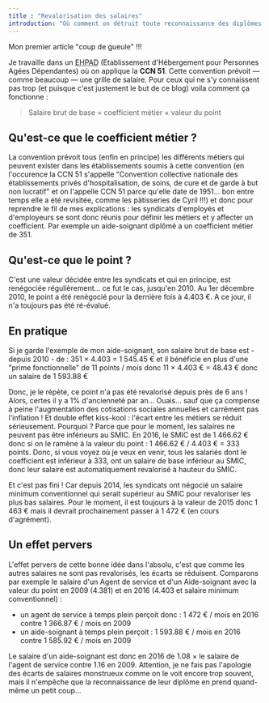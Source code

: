 ```yaml
---
title : "Revalorisation des salaires"
introduction: "Où comment on détruit toute reconnaissance des diplômes dans la CCN 51…"
---
```


Mon premier article "coup de gueule" !!!

Je travaille dans un <abbr title="Etablissement d'Hébergement pour Personnes Agées Dépendantes">EHPAD</abbr> (Etablissement d'Hébergement pour Personnes Agées Dépendantes) où on applique la **CCN 51**. Cette convention prévoit — comme beaucoup — une grille de salaire. Pour ceux qui ne s'y connaissent pas trop (et puisque c'est justement le but de ce blog) voila comment ça fonctionne :

> Salaire brut de base = coefficient métier &times; valeur du point

## Qu'est-ce que le coefficient métier ?

La convention prévoit tous (enfin en principe) les différents métiers qui peuvent exister dans les établissements soumis à cette convention (en l'occurence la CCN 51 s'appelle "Convention collective nationale des établissements privés d'hospitalisation, de soins, de cure et de garde à but non lucratif" et on l'appelle CCN 51 parce qu'elle date de 1951... bon entre temps elle a été revisitée, comme les pâtisseries de Cyril !!!) et donc pour reprendre le fil de mes explications : les syndicats d'employés et d'employeurs se sont donc réunis pour définir les métiers et y affecter un coefficient. Par exemple un aide-soignant diplômé a un coefficient métier de 351.

## Qu'est-ce que le point ?

C'est une valeur décidée entre les syndicats et qui en principe, est renégociée régulièrement... ce fut le cas, jusqu'en 2010. Au 1er décembre 2010, le point a été renégocié pour la dernière fois à 4.403 €. A ce jour, il n'a toujours pas été ré-évalué.

## En pratique

Si je garde l'exemple de mon aide-soignant, son salaire brut de base est - depuis 2010 - de : 351 &times; 4.403 = 1 545.45 € et il bénéficie en plus d'une "prime fonctionnelle" de 11 points / mois donc 11 &times; 4.403 € = 48.43 € donc un salaire de 1 593.88 €

Donc, je le répète, ce point n'a pas été revalorisé depuis près de 6 ans ! Alors, certes il y a 1% d'ancienneté par an... Ouais... sauf que ça compense à peine l'augmentation des cotisations sociales annuelles et carrément pas l'inflation ! Et double effet kiss-kool : l'écart entre les métiers se réduit sérieusement. Pourquoi ? Parce que pour le moment, les salaires ne peuvent pas être inférieurs au SMIC. En 2016, le SMIC est de 1 466.62 € donc si on le ramène à la valeur du point : 1 466.62 € / 4.403 € = 333 points. Donc, si vous voyez où je veux en venir, tous les salariés dont le coefficient est inférieur à 333, ont un salaire de base inférieur au SMIC, donc leur salaire est automatiquement revalorisé à hauteur du SMIC.

Et c'est pas fini ! Car depuis 2014, les syndicats ont négocié un salaire minimum conventionnel qui serait supérieur au SMIC pour revaloriser les plus bas salaires. Pour le moment, il est toujours à la valeur de 2015 donc 1 463 € mais il devrait prochainement passer à 1 472 € (en cours d'agrément).

## Un effet pervers

L'effet pervers de cette bonne idée dans l'absolu, c'est que comme les autres salaires ne sont pas revalorisés, les écarts se réduisent. Comparons par exemple le salaire d'un Agent de service et d'un Aide-soignant avec la valeur du point en 2009 (4.381) et en 2016 (4.403 et salaire minimum conventionnel)  :

 - un agent de service à temps plein perçoit donc : 1 472 € / mois en 2016 contre 1 366.87 € / mois en 2009
 - un aide-soignant à temps plein perçoit : 1 593.88 € / mois en 2016 contre  1 585.92 € / mois en 2009

 Le salaire d'un aide-soignant est donc en 2016 de 1.08 &times; le salaire de l'agent de service contre 1.16 en 2009. Attention, je ne fais pas l'apologie des écarts de salaires monstrueux comme on le voit encore trop souvent, mais il n'empêche que la reconnaissance de leur diplôme en prend quand-même un petit coup...

